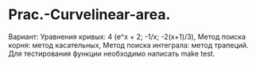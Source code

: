 # Prac.-Curvelinear-area.
  Вариант: Уравнения кривых: 4 (e^x + 2; -1/x; -2(x+1)/3), Метод поиска корня: метод касательных, Метод поиска интеграла: метод трапеций.
  Для тестирования функции необходимо написать make test.
